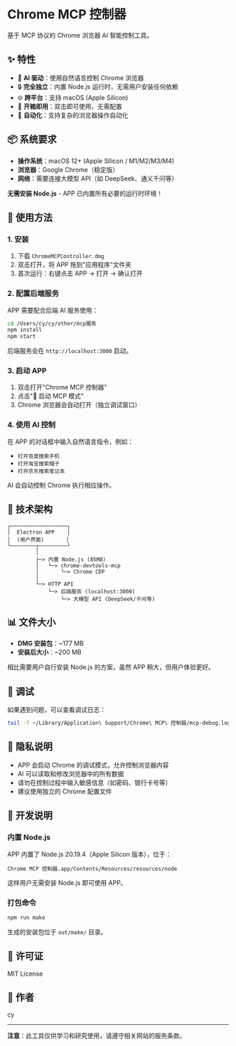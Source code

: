 # Chrome MCP 控制器

基于 MCP 协议的 Chrome 浏览器 AI 智能控制工具。

## ✨ 特性

- 🤖 **AI 驱动**：使用自然语言控制 Chrome 浏览器
- 🔒 **完全独立**：内置 Node.js 运行时，无需用户安装任何依赖
- 🌐 **跨平台**：支持 macOS (Apple Silicon)
- 🎯 **开箱即用**：双击即可使用，无需配置
- 📝 **自动化**：支持复杂的浏览器操作自动化

## 📦 系统要求

- **操作系统**：macOS 12+ (Apple Silicon / M1/M2/M3/M4)
- **浏览器**：Google Chrome（稳定版）
- **网络**：需要连接大模型 API（如 DeepSeek、通义千问等）

**无需安装 Node.js** - APP 已内置所有必要的运行时环境！

## 🚀 使用方法

### 1. 安装

1. 下载 `ChromeMCPController.dmg`
2. 双击打开，将 APP 拖到"应用程序"文件夹
3. 首次运行：右键点击 APP → 打开 → 确认打开

### 2. 配置后端服务

APP 需要配合后端 AI 服务使用：

```bash
cd /Users/cy/cy/other/mcp服务
npm install
npm start
```

后端服务会在 `http://localhost:3000` 启动。

### 3. 启动 APP

1. 双击打开"Chrome MCP 控制器"
2. 点击"🚀 启动 MCP 模式"
3. Chrome 浏览器会自动打开（独立调试窗口）

### 4. 使用 AI 控制

在 APP 的对话框中输入自然语言指令，例如：

- `打开百度搜索手机`
- `打开淘宝搜索帽子`
- `打开京东搜索笔记本`

AI 会自动控制 Chrome 执行相应操作。

## 🔧 技术架构

```
┌──────────────────┐
│  Electron APP    │
│  (用户界面)       │
└────────┬─────────┘
         │
         ├─> 内置 Node.js (85MB)
         │   └─> chrome-devtools-mcp
         │       └─> Chrome CDP
         │
         └─> HTTP API
             └─> 后端服务 (localhost:3000)
                 └─> 大模型 API (DeepSeek/千问等)
```

## 📊 文件大小

- **DMG 安装包**：~177 MB
- **安装后大小**：~200 MB

相比需要用户自行安装 Node.js 的方案，虽然 APP 稍大，但用户体验更好。

## 🐛 调试

如果遇到问题，可以查看调试日志：

```bash
tail -f ~/Library/Application\ Support/Chrome\ MCP\ 控制器/mcp-debug.log
```

## 🔐 隐私说明

- APP 会启动 Chrome 的调试模式，允许控制浏览器内容
- AI 可以读取和修改浏览器中的所有数据
- 请勿在控制过程中输入敏感信息（如密码、银行卡号等）
- 建议使用独立的 Chrome 配置文件

## 📝 开发说明

### 内置 Node.js

APP 内置了 Node.js 20.19.4（Apple Silicon 版本），位于：

```
Chrome MCP 控制器.app/Contents/Resources/resources/node
```

这样用户无需安装 Node.js 即可使用 APP。

### 打包命令

```bash
npm run make
```

生成的安装包位于 `out/make/` 目录。

## 📄 许可证

MIT License

## 👤 作者

cy

---

**注意**：此工具仅供学习和研究使用，请遵守相关网站的服务条款。
